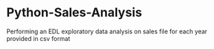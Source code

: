 # Python-Sales-Analysis
Performing an EDL exploratory data analysis on sales file for each year  provided in csv format 
